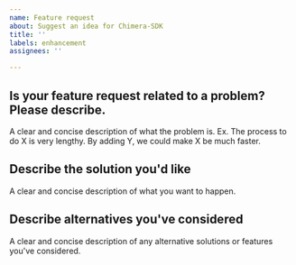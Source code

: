 ```yaml
---
name: Feature request
about: Suggest an idea for Chimera-SDK
title: ''
labels: enhancement
assignees: ''

---
```


## Is your feature request related to a problem? Please describe.
A clear and concise description of what the problem is. Ex. The process to do X is very lengthy. By adding Y, we could make X be much faster.

## Describe the solution you'd like
A clear and concise description of what you want to happen.

## Describe alternatives you've considered
A clear and concise description of any alternative solutions or features you've considered.